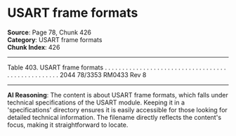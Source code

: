 # USART frame formats

**Source**: Page 78, Chunk 426  
**Category**: USART frame formats  
**Chunk Index**: 426

---

Table 403. USART frame formats . . . . . . . . . . . . . . . . . . . . . . . . . . . . . . . . . . . . . . . . . . . . . . . . . . 2044
78/3353 RM0433 Rev 8

---

**AI Reasoning**: The content is about USART frame formats, which falls under technical specifications of the USART module. Keeping it in a 'specifications' directory ensures it is easily accessible for those looking for detailed technical information. The filename directly reflects the content's focus, making it straightforward to locate.
